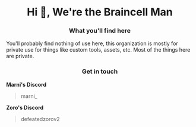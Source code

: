<h1 align="center">Hi 👋, We're the Braincell Man</h1>

<h3 align="center">What you'll find here</h1>
You'll probably find nothing of use here, this organization is mostly for private use for things like custom tools, assets, etc. Most of the things here are private.

<h3 align="center">Get in touch</h1>

**Marni's Discord**
> marni_

**Zoro's Discord**
> defeatedzorov2
